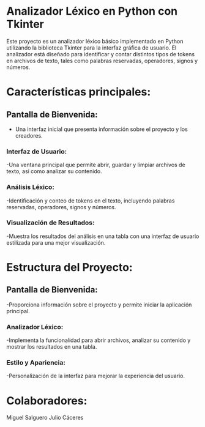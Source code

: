 # Analizador Léxico en Python con Tkinter

Este proyecto es un analizador léxico básico implementado en Python utilizando la biblioteca Tkinter para la interfaz gráfica de usuario. El analizador está diseñado para identificar y contar distintos tipos de tokens en archivos de texto, tales como palabras reservadas, operadores, signos y números.

# Características principales:
## Pantalla de Bienvenida:
  - Una interfaz inicial que presenta información sobre el proyecto y los creadores.
### Interfaz de Usuario: 
  -Una ventana principal que permite abrir, guardar y limpiar archivos de texto, así como analizar su contenido.
### Análisis Léxico: 
  -Identificación y conteo de tokens en el texto, incluyendo palabras reservadas, operadores, signos y números.
### Visualización de Resultados:
  -Muestra los resultados del análisis en una tabla con una interfaz de usuario estilizada para una mejor visualización.

# Estructura del Proyecto:
## Pantalla de Bienvenida: 
  -Proporciona información sobre el proyecto y permite iniciar la aplicación principal.
### Analizador Léxico: 
  -Implementa la funcionalidad para abrir archivos, analizar su contenido y mostrar los resultados en una tabla.
### Estilo y Apariencia: 
  -Personalización de la interfaz para mejorar la experiencia del usuario.
  
# Colaboradores:
Miguel Salguero
Julio Cáceres
